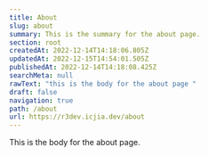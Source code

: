 ```yaml
---
title: About
slug: about
summary: This is the summary for the about page.
section: root
createdAt: 2022-12-14T14:18:06.805Z
updatedAt: 2022-12-15T14:54:01.505Z
publishedAt: 2022-12-14T14:18:08.425Z
searchMeta: null
rawText: "this is the body for the about page "
draft: false
navigation: true
path: /about
url: https://r3dev.icjia.dev/about
---
```


This is the body for the about page.
